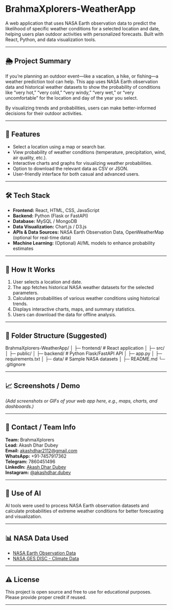 # BrahmaXplorers-WeatherApp

A web application that uses NASA Earth observation data to predict the likelihood of specific weather conditions for a selected location and date, helping users plan outdoor activities with personalized forecasts. Built with React, Python, and data visualization tools.

---

## 🌦️ Project Summary

If you’re planning an outdoor event—like a vacation, a hike, or fishing—a weather prediction tool can help. This app uses NASA Earth observation data and historical weather datasets to show the probability of conditions like “very hot,” “very cold,” “very windy,” “very wet,” or “very uncomfortable” for the location and day of the year you select.  

By visualizing trends and probabilities, users can make better-informed decisions for their outdoor activities.

---

## 🚀 Features

- Select a location using a map or search bar.
- View probability of weather conditions (temperature, precipitation, wind, air quality, etc.).
- Interactive charts and graphs for visualizing weather probabilities.
- Option to download the relevant data as CSV or JSON.
- User-friendly interface for both casual and advanced users.

---

## 🛠️ Tech Stack

- **Frontend:** React, HTML, CSS, JavaScript  
- **Backend:** Python (Flask or FastAPI)  
- **Database:** MySQL / MongoDB  
- **Data Visualization:** Chart.js / D3.js  
- **APIs & Data Sources:** NASA Earth Observation Data, OpenWeatherMap (optional for real-time data)  
- **Machine Learning:** (Optional) AI/ML models to enhance probability estimates  

---

## 🎯 How It Works

1. User selects a location and date.  
2. The app fetches historical NASA weather datasets for the selected parameters.  
3. Calculates probabilities of various weather conditions using historical trends.  
4. Displays interactive charts, maps, and summary statistics.  
5. Users can download the data for offline analysis.  

---

## 📂 Folder Structure (Suggested)

BrahmaXplorers-WeatherApp/
│
├─ frontend/ # React application
│ ├─ src/
│ ├─ public/
│
├─ backend/ # Python Flask/FastAPI API
│ ├─ app.py
│ ├─ requirements.txt
│
├─ data/ # Sample NASA datasets
│
├─ README.md
└─ .gitignore




---

## 📈 Screenshots / Demo

*(Add screenshots or GIFs of your web app here, e.g., maps, charts, and dashboards.)*

---

## 📧 Contact / Team Info

**Team:** BrahmaXplorers  
**Lead:** Akash Dhar Dubey  
**Email:** [akashdhar2112@gmail.com](mailto:akashdhar2112@gmail.com)  
**WhatsApp:** +91-7457917362  
**Telegram:** 7860451496  
**LinkedIn:** [Akash Dhar Dubey](https://www.linkedin.com/in/akash-dhar-dubey-a11868332/)  
**Instagram:** [@akashdhar.dubey](https://www.instagram.com/akashdhar.dubey/)

---

## 🤖 Use of AI

AI tools were used to process NASA Earth observation datasets and calculate probabilities of extreme weather conditions for better forecasting and visualization.

---

## 📊 NASA Data Used

- [NASA Earth Observation Data](https://earthdata.nasa.gov/)  
- [NASA GES DISC - Climate Data](https://disc.gsfc.nasa.gov/)

---

## ⚠️ License

This project is open source and free to use for educational purposes. Please provide proper credit if reused.

---


